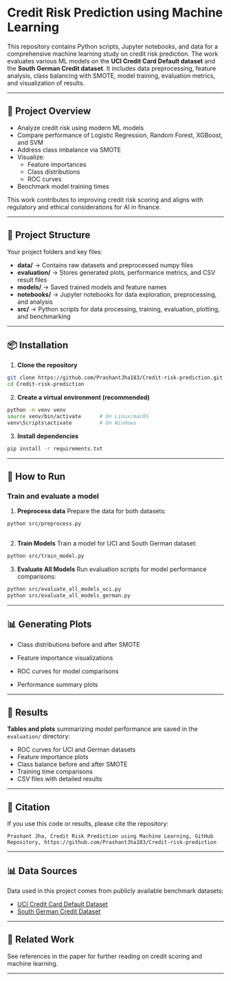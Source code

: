 # Credit Risk Prediction using Machine Learning

This repository contains Python scripts, Jupyter notebooks, and data for a comprehensive machine learning study on credit risk prediction. The work evaluates various ML models on the **UCI Credit Card Default dataset** and the **South German Credit dataset**. It includes data preprocessing, feature analysis, class balancing with SMOTE, model training, evaluation metrics, and visualization of results.

---

## 🔗 Project Overview

- Analyze credit risk using modern ML models
- Compare performance of Logistic Regression, Random Forest, XGBoost, and SVM
- Address class imbalance via SMOTE
- Visualize:
  - Feature importances
  - Class distributions
  - ROC curves
- Benchmark model training times

This work contributes to improving credit risk scoring and aligns with regulatory and ethical considerations for AI in finance.

---

## 📁 Project Structure

Your project folders and key files:


- **data/** → Contains raw datasets and preprocessed numpy files
- **evaluation/** → Stores generated plots, performance metrics, and CSV result files
- **models/** → Saved trained models and feature names
- **notebooks/** → Jupyter notebooks for data exploration, preprocessing, and analysis
- **src/** → Python scripts for data processing, training, evaluation, plotting, and benchmarking


---

## 📦 Installation

1. **Clone the repository**

```bash
git clone https://github.com/PrashantJha183/Credit-risk-prediction.git
cd Credit-risk-prediction
```

2. **Create a virtual environment (recommended)**

```bash
python -m venv venv
source venv/bin/activate      # On Linux/macOS
venv\Scripts\activate         # On Windows
```

3. **Install dependencies**

```bash
pip install -r requirements.txt
```

---

## 🚀 How to Run

### Train and evaluate a model

1. **Preprocess data**
Prepare the data for both datasets:

```bash
python src/preprocess.py
 
```

2. **Train Models**
Train a model for UCI and South German dataset:

```bash
python src/train_model.py 
```

3. **Evaluate All Models**
Run evaluation scripts for model performance comparisons:

```bash
python src/evaluate_all_models_uci.py
python src/evaluate_all_models_german.py
```


---

## 📊 Generating Plots

- Class distributions before and after SMOTE

- Feature importance visualizations

- ROC curves for model comparisons

- Performance summary plots
  

---

## 📄 Results

**Tables and plots** summarizing model performance are saved in the `evaluation/` directory:

- ROC curves for UCI and German datasets
- Feature importance plots
- Class balance before and after SMOTE
- Training time comparisons
- CSV files with detailed results

---

## 📝 Citation

If you use this code or results, please cite the repository:

```
Prashant Jha, Credit Risk Prediction using Machine Learning, GitHub Repository, https://github.com/PrashantJha183/Credit-risk-prediction
```

---

## 📊 Data Sources

Data used in this project comes from publicly available benchmark datasets:

- [UCI Credit Card Default Dataset](https://archive.ics.uci.edu/ml/datasets/default+of+credit+card+clients)
- [South German Credit Dataset](https://archive.ics.uci.edu/ml/datasets/statlog+german+credit+data)

---

## 🔗 Related Work

See references in the paper for further reading on credit scoring and machine learning.

---
